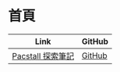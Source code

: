 

# 首頁

| Link | GitHub |
| ---- | ------ |
| [Pacstall 探索筆記](https://samwhelp.github.io/note-about-pacstall/) | [GitHub](https://github.com/samwhelp/note-about-pacstall) |

